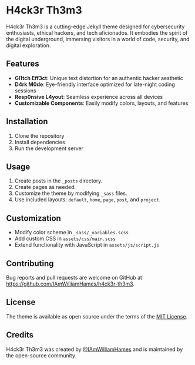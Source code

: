 # H4ck3r Th3m3

H4ck3r Th3m3 is a cutting-edge Jekyll theme designed for cybersecurity enthusiasts, ethical hackers, and tech aficionados. It embodies the spirit of the digital underground, immersing visitors in a world of code, security, and digital exploration.

## Features

- **Gl1tch Eff3ct**: Unique text distortion for an authentic hacker aesthetic
- **D4rk M0de**: Eye-friendly interface optimized for late-night coding sessions
- **Resp0nsive L4yout**: Seamless experience across all devices
- **Customizable Components**: Easily modify colors, layouts, and features

## Installation

1. Clone the repository
2. Install dependencies
3. Run the development server

## Usage

1. Create posts in the `_posts` directory.
2. Create pages as needed.
3. Customize the theme by modifying `_sass` files.
4. Use included layouts: `default`, `home`, `page`, `post`, and `project`.

## Customization

- Modify color scheme in `_sass/_variables.scss`
- Add custom CSS in `assets/css/main.scss`
- Extend functionality with JavaScript in `assets/js/script.js`

## Contributing

Bug reports and pull requests are welcome on GitHub at https://github.com/IAmWilliamHames/h4ck3r-th3m3.

## License

The theme is available as open source under the terms of the [MIT License](https://opensource.org/licenses/MIT).

## Credits

H4ck3r Th3m3 was created by [@IAmWilliamHames](https://github.com/IAmWilliamHames) and is maintained by the open-source community.
